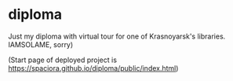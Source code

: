 # diploma
Just my diploma with virtual tour for one of Krasnoyarsk's libraries.
IAMSOLAME, sorry)

(Start page of deployed project is https://spaciora.github.io/diploma/public/index.html)
